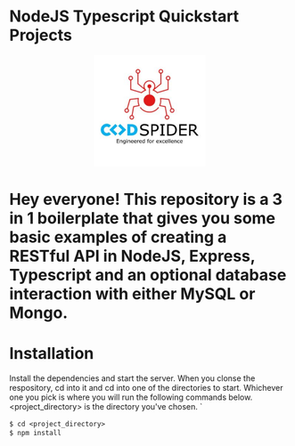 # NodeJS Typescript Quickstart Projects
<p align="center">
  <img src="https://github.com/Nasmy/node-express-ts-boilerplate/blob/main/data/CodeSpider-300x300.jpeg?raw=true" width="200" alt="accessibility text">
</p>

# Hey everyone! This repository is a 3 in 1 boilerplate that gives you some basic examples of creating a RESTful API in NodeJS, Express, Typescript and an optional database interaction with either MySQL or Mongo.

# Installation
Install the dependencies and start the server. When you clonse the respository, cd into it and cd into one of the directories to start. Whichever one you pick is where you will run the following commands below. <project_directory> is the directory you've chosen.
`

````
$ cd <project_directory>
$ npm install

````